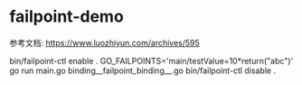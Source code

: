 # failpoint-demo

参考文档: https://www.luozhiyun.com/archives/595

bin/failpoint-ctl enable .
GO_FAILPOINTS='main/testValue=10*return("abc")' go run main.go binding__failpoint_binding__.go
bin/failpoint-ctl disable . 